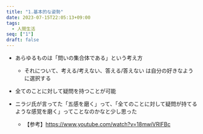 ```yaml
---
title: "1.基本的な姿勢"
date: 2023-07-15T22:05:13+09:00
tags: 
  - 人間生活
seq: ["1"]
draft: false
---
```


- あらゆるものは「問いの集合体である」という考え方
  - それについて、考える/考えない、答える/答えない は自分の好きなように選択する

- 全てのことに対して疑問を持つことが可能
  
- ニラジ氏が言ってた「五感を磨く」って、「全てのことに対して疑問が持てるような感覚を磨く」ってことなのかなと少し思った
  - 【参考】https://www.youtube.com/watch?v=18mwiVRIFBc